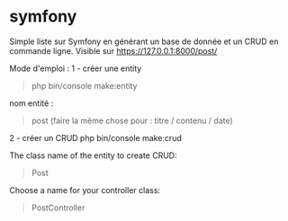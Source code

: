 # symfony
Simple liste sur Symfony en générant un base de donnée et un CRUD en commande ligne.
Visible sur https://127.0.0.1:8000/post/

Mode d'emploi :
1 - créer une entity
> php bin/console make:entity
> 
nom entité : 
> post
(faire la même chose pour : titre / contenu / date)

2 - créer un CRUD
php bin/console make:crud

 The class name of the entity to create CRUD:
 > Post

 Choose a name for your controller class:
 > PostController
